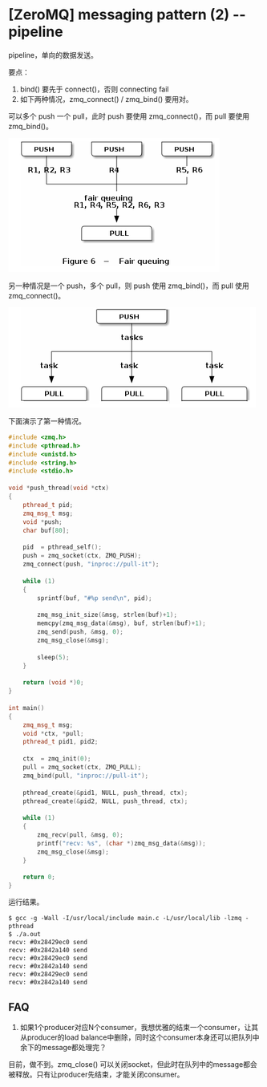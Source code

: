 # [ZeroMQ] messaging pattern (2) -- pipeline

pipeline，单向的数据发送。

要点：
  1. bind() 要先于 connect()，否则 connecting fail
  2. 如下两种情况，zmq_connect() / zmq_bind() 要用对。

可以多个 push 一个 pull，此时 push 要使用 zmq_connect()，而 pull 要使用 zmq_bind()。

![](images/2010_11_25_pipeline/multi_push_one_pull.png)

另一种情况是一个 push，多个 pull，则 push 使用 zmq_bind()，而 pull 使用 zmq_connect()。

![](images/2010_11_25_pipeline/one_push_multi_pull.png)

下面演示了第一种情况。

```C++
#include <zmq.h>
#include <pthread.h>
#include <unistd.h>
#include <string.h>
#include <stdio.h>

void *push_thread(void *ctx)
{
    pthread_t pid;
    zmq_msg_t msg;
    void *push;
    char buf[80];

    pid  = pthread_self();
    push = zmq_socket(ctx, ZMQ_PUSH);
    zmq_connect(push, "inproc://pull-it");

    while (1)
    {
        sprintf(buf, "#%p send\n", pid);

        zmq_msg_init_size(&msg, strlen(buf)+1);
        memcpy(zmq_msg_data(&msg), buf, strlen(buf)+1);
        zmq_send(push, &msg, 0);
        zmq_msg_close(&msg);

        sleep(5);
    }

    return (void *)0;
}

int main()
{
    zmq_msg_t msg;
    void *ctx, *pull;
    pthread_t pid1, pid2;

    ctx  = zmq_init(0);
    pull = zmq_socket(ctx, ZMQ_PULL);
    zmq_bind(pull, "inproc://pull-it");

    pthread_create(&pid1, NULL, push_thread, ctx);
    pthread_create(&pid2, NULL, push_thread, ctx);

    while (1)
    {
        zmq_recv(pull, &msg, 0);
        printf("recv: %s", (char *)zmq_msg_data(&msg));
        zmq_msg_close(&msg);
    }

    return 0;
}
```

运行结果。

```
$ gcc -g -Wall -I/usr/local/include main.c -L/usr/local/lib -lzmq -pthread
$ ./a.out 
recv: #0x28429ec0 send
recv: #0x2842a140 send
recv: #0x28429ec0 send
recv: #0x2842a140 send
recv: #0x28429ec0 send
recv: #0x2842a140 send
```

## FAQ

1. 如果1个producer对应N个consumer，我想优雅的结束一个consumer，让其从producer的load balance中删除，同时这个consumer本身还可以把队列中余下的message都处理完？

目前，做不到。zmq_close() 可以关闭socket，但此时在队列中的message都会被释放。只有让producer先结束，才能关闭consumer。

